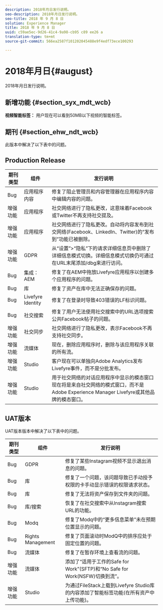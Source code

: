 ```yaml
---
description: 2018年月日发行说明。
seo-description: 2018年月日发行说明。
seo-title: 2018 年 9 月 8 日
solution: Experience Manager
title: 2018 年 9 月 8 日
uuid: c59ae5ec-9d26-41c4-9a98-cb95 c89 ee26 a
translation-type: tm+mt
source-git-commit: 566ea2587f101202045488e9f4edf73ece100293

---
```



# 2018年月日{#august}

2018年月日发行说明。

## 新增功能 {#section_syx_mdt_wcb}

**视频智能标签：** 用户现在可以看到50MB以下视频的智能标签。

## 期刊 {#section_ehw_ndt_wcb}

此版本中解决了以下表中的问题。

## Production Release

| **期刊类型** | **组件** | **发行说明** |
|---|---|---|
| Bug | 应用程序内容 | 修复了阻止管理员和内容管理器在应用程序内容中编辑内容的问题。 |
| 增强功能 | 应用程序 | 社交网络进行了隐私更改，这意味着Facebook或Twitter不再支持社交提及。 |
| 增强功能 | 应用程序 | 社交网络进行了隐私更改。自动将内容发布到社交网络(Facebook、LinkedIn、Twitter)的“发布到”功能已被删除。 |
| 增强功能 | GDPR | 从“设置”>“隐私”下的请求详细信息页中删除了详细信息模式切换。详细信息模式切换仍可通过在URL末尾添加/dbg来进行访问。 |
| Bug | 集成：AEM | 修复了在AEM中拖放Livefyre应用程序以创建多个应用程序的问题。 |
| Bug | 库 | 修复了资产在库中无法正确保存的问题。 |
| Bug | Livefyre Identity | 修复了在登录时导致403错误的LF标识问题。 |
| Bug | 社交搜索 | 修复了用户无法使用社交搜索中的URL选项搜索公共Facebook帖子的问题。 |
| 增强功能 | 社交同步 | 社交网络进行了隐私更改，表示Facebook不再支持社交同步。 |
| 增强功能 | 流媒体 | 现在，删除应用程序时，删除与该应用程序关联的所有流。 |
| 增强功能 | Studio | 客户现在可以单独向Adobe Analytics发布Livefyre事件，而不是分批发布。 |
| 增强功能 | Studio | 用于社交网络的对话应用程序中显示的模态窗口现在将是来自社交网络的模式窗口，而不是Adobe Experience Manager Livefyre或其他品牌的模态窗口。 |

## UAT版本

UAT版本版本中解决了以下表中的问题。

| **期刊类型** | **组件** | **发行说明** |
|---|---|---|
| Bug | GDPR | 修复了某些Instagram视频不显示退出消息的问题。 |
| Bug | 库 | 修复了一个问题，该问题导致已手动授予权限的卡手动显示错误的权限请求状态。 |
| Bug | 库 | 修复了无法将资产保存到文件夹的问题。 |
| Bug | 库/搜索 | 恢复了在社交搜索中从Instagram搜索URL的功能。 |
| Bug | Modq | 修复了Modq中的“更多信息菜单”未在预期位置显示的问题。 |
| Bug | Rights Management | 修复了页面滚动时ModQ中的排序应处于固定位置的问题。 |
| Bug | 流媒体 | 修复了在暂存环境上查看流的问题。 |
| 增强功能 | 流媒体 | 添加了“适用于工作的Safe for Work”(SFTP)和“No Safe for Work(NSFW)切换到流”。 |
| 增强功能 | Studio | 为通过FileStack上载到Livefyre Studio库的内容添加了智能标签功能(在所有资产中上传功能)。 |

